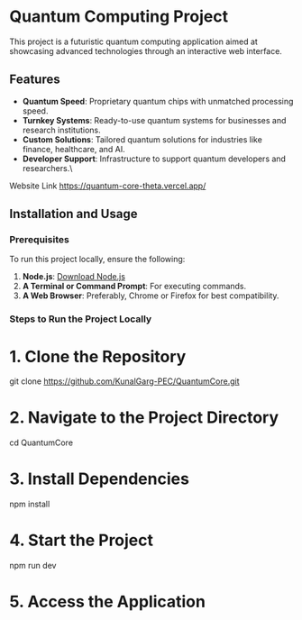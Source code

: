 # Quantum Computing Project

This project is a futuristic quantum computing application aimed at showcasing advanced technologies through an interactive web interface.

## Features
- **Quantum Speed**: Proprietary quantum chips with unmatched processing speed.
- **Turnkey Systems**: Ready-to-use quantum systems for businesses and research institutions.
- **Custom Solutions**: Tailored quantum solutions for industries like finance, healthcare, and AI.
- **Developer Support**: Infrastructure to support quantum developers and researchers.\
  
Website Link
https://quantum-core-theta.vercel.app/

## Installation and Usage

### Prerequisites
To run this project locally, ensure the following:
1. **Node.js**: [Download Node.js](https://nodejs.org/)
2. **A Terminal or Command Prompt**: For executing commands.
3. **A Web Browser**: Preferably, Chrome or Firefox for best compatibility.

### Steps to Run the Project Locally

# 1. Clone the Repository
git clone https://github.com/KunalGarg-PEC/QuantumCore.git

# 2. Navigate to the Project Directory
cd QuantumCore

# 3. Install Dependencies
npm install

# 4. Start the Project
npm run dev

# 5. Access the Application
